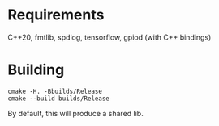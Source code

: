 # Requirements
C++20, fmtlib, spdlog, tensorflow, gpiod (with C++ bindings)

# Building

```
cmake -H. -Bbuilds/Release
cmake --build builds/Release
```

By default, this will produce a shared lib.
